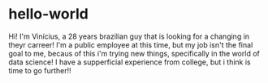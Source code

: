# hello-world

Hi! I'm Vinícius, a 28 years brazilian guy that is looking for a changing in theyr carreer! I'm a public employee at this time, but my job isn't the final goal to me, becaus of this i'm trying new things, specifically in the world of data science! I have a supperficial experience from college, but i think is time to go further!!
